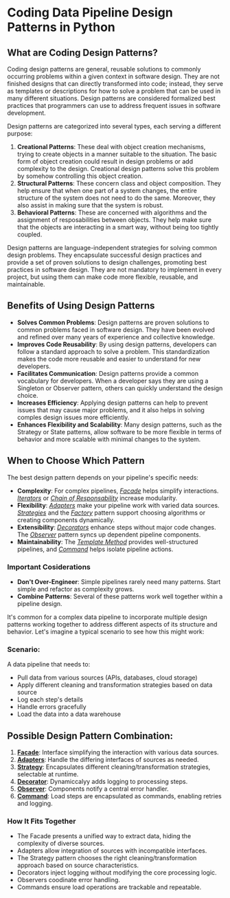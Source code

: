 # Coding Data Pipeline Design Patterns in Python

## What are Coding Design Patterns?
Coding design patterns are general, reusable solutions to commonly occurring problems 
within a given context in software design. They are not finished designs that can 
directly transformed into code; instead, they serve as templates or descriptions for 
how to solve a problem that can be used in many different situations. Design patterns 
are considered formalized best practices that programmers can use to address frequent 
issues in software development.

Design patterns are categorized into several types, each serving a different purpose:

1. **Creational Patterns**: These deal with object creation mechanisms, trying to 
   create objects in a manner suitable to the situation. The basic form of object 
   creation could result in design problems or add complexity to the design. 
   Creational design patterns solve this problem by somehow controlling this 
   object creation.
2. **Structural Patterns**: These concern class and object composition. They help 
   ensure that when one part of a system changes, the entire structure of the system 
   does not need to do the same. Moreover, they also assist in making sure that the 
   system is robust.
3. **Behavioral Patterns**: These are concerned with algorithms and the assignment 
   of resposabilities between objects. They help make sure that the objects are 
   interacting in a smart way, without being too tightly coupled.

Design patterns are language-independent strategies for solving common design problems. 
They encapsulate successful design practices and provide a set of proven solutions to 
design challenges, promoting best practices in software design. They are not mandatory 
to implement in every project, but using them can make code more flexible, reusable, 
and maintainable.

## Benefits of Using Design Patterns

- **Solves Common Problems**: Design patterns are proven solutions to common problems 
  faced in software design. They have been evolved and refined over many years of 
  experience and collective knowledge.
- **Improves Code Reusability**: By using design patterns, developers can follow a 
  standard approach to solve a problem. This standardization makes the code more 
  reusable and easier to understand for new developers.
- **Facilitates Communication**: Design patterns provide a common vocabulary for 
  developers. When a developer says they are using a Singleton or Observer pattern, 
  others can quickly understand the design choice.
- **Increases Efficiency**: Applying design patterns can help to prevent issues that 
  may cause major problems, and it also helps in solving comples design issues more 
  efficiently.
- **Enhances Flexibility and Scalability**: Many design patterns, such as the Strategy 
  or State patterns, allow software to be more flexible in terms of behavior and more 
  scalable with minimal changes to the system.

## When to Choose Which Pattern
The best design pattern depends on your pipeline's specific needs:

- **Complexity**: For complex pipelines, *[Facade](core_structural_patterns/facade.py)* 
  helps simplify interactions. *[Iterators](pipeline_specific_patterns/iterator.py)* or 
  *[Chain of Responsability](pipeline_specific_patterns/chain_of_responsability.py)* 
  increase modularity.
- **Flexibility**: *[Adapters](core_structural_patterns/adapter.py)* make your pipeline 
  work with varied data sources. *[Strategies](pipeline_specific_patterns/strategy.py)* 
  and the *[Factory](pipeline_specific_patterns/factory.py)* pattern support choosing 
  algorithms or creating components dynamically.
- **Extensibility**: *[Decorators](core_structural_patterns/adapter.py)* enhance steps 
  without major code changes. The *[Observer](behavioral_patterns/observer.py)* pattern 
  syncs up dependent pipeline components.
- **Maintainability**: The *[Template Method](behavioral_patterns/template_method.py)* 
  provides well-structured pipelines, and *[Command](behavioral_patterns/command.py)* 
  helps isolate pipeline actions.

### Important Cosiderations

- **Don't Over-Engineer**: Simple pipelines rarely need many patterns. Start simple and 
  refactor as complexity grows.
- **Combine Patterns**: Several of these patterns work well together within a pipeline 
  design.

It's common for a complex data pipeline to incorporate multiple design patterns working 
together to address different aspects of its structure and behavior. Let's imagine a 
typical scenario to see how this might work:

### Scenario:
A data pipeline that needs to:

- Pull data from various sources (APIs, databases, cloud storage)
- Apply different cleaning and transformation strategies based on data source
- Log each step's details
- Handle errors gracefully
- Load the data into a data warehouse

## Possible Design Pattern Combination:

1. **[Facade](core_structural_patterns/facade.py)**: Interface simplifying the 
   interaction with various data sources.
2. **[Adapters](core_structural_patterns/adapter.py)**: Handle the differing interfaces 
   of sources as needed.
3. **[Strategy](pipeline_specific_patterns/strategy.py)**: Encapsulates different 
   cleaning/transformation strategies, selectable at runtime.
4. **[Decorator](core_structural_patterns/adapter.py)**: Dynamiccalyy adds logging to 
   processing steps.
5. **[Observer](behavioral_patterns/observer.py)**: Components notify a central error 
   handler.
6. **[Command](behavioral_patterns/command.py)**: Load steps are encapsulated as 
   commands, enabling retries and logging.

### How It Fits Together

- The Facade presents a unified way to extract data, hiding the complexity of diverse 
  sources.
- Adapters allow integration of sources with incompatible interfaces.
- The Strategy pattern chooses the right cleaning/transformation approach based on 
  source characteristics.
- Decorators inject logging without modifying the core processing logic.
- Observers coodinate error handling.
- Commands ensure load operations are trackable and repeatable.